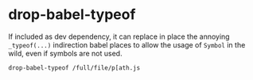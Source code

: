 # drop-babel-typeof

If included as dev dependency, it can replace in place the annoying `_typeof(...)` indirection babel places to allow the usage of `Symbol` in the wild, even if symbols are not used.

`drop-babel-typeof /full/file/p[ath.js`
